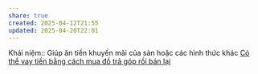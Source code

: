 ```yaml
---
share: true
created: 2025-04-12T21:55
updated: 2025-04-20T22:01
---
```

Khái niệm:: 
Giúp ăn tiền khuyến mãi của sàn hoặc các hình thức khác
[Có thể vay tiền bằng cách mua đồ trả góp rồi bán lại](../C%C3%B3%20th%E1%BB%83%20vay%20ti%E1%BB%81n%20b%E1%BA%B1ng%20c%C3%A1ch%20mua%20%C4%91%E1%BB%93%20tr%E1%BA%A3%20g%C3%B3p%20r%E1%BB%93i%20b%C3%A1n%20l%E1%BA%A1i.md)